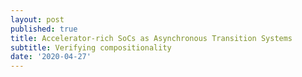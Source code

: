 ```yaml
---
layout: post
published: true
title: Accelerator-rich SoCs as Asynchronous Transition Systems
subtitle: Verifying compositionality
date: '2020-04-27'
---
```

